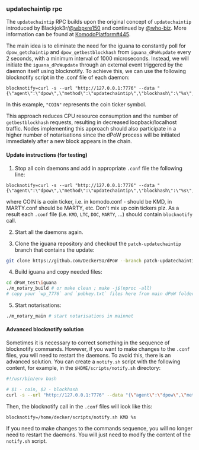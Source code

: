 ### updatechaintip rpc

The `updatechaintip` RPC builds upon the original concept of `updatechaintip` introduced by Blackjok3r/[@wbpxre150](https://github.com/wbpxre150) and continued by [@who-biz](https://github.com/who-biz). More information can be found at [KomodoPlatform#445](https://github.com/KomodoPlatform/dPoW/pull/445). 

The main idea is to eliminate the need for the iguana to constantly poll
for `dpow_getchaintip` and `dpow_getbestblockhash` from `iguana_dPoWupdate` every 2 seconds, with a minimum interval of 1000 microseconds. Instead, we will initiate the `iguana_dPoWupdate` through an external event triggered by the daemon itself using blocknotify. To achieve this,
we can use the following blocknotify script in the .conf file of each daemon:

```
blocknotify=curl -s --url "http://127.0.0.1:7776" --data "{\"agent\":\"dpow\",\"method\":\"updatechaintip\",\"blockhash\":\"%s\",\"symbol\":\"COIN\"}"
```

In this example, `"COIN"` represents the coin ticker symbol.

This approach reduces CPU resource consumption and the number of `getbestblockhash` requests, resulting in decreased loopback/localhost traffic. Nodes implementing this approach should
also participate in a higher number of notarisations since the dPoW process will be initiated immediately after a new block appears in the chain.

#### Update instructions (for testing)

1. Stop all coin daemons and add in appropriate `.conf` file the following line:
```
blocknotify=curl -s --url "http://127.0.0.1:7776" --data "{\"agent\":\"dpow\",\"method\":\"updatechaintip\",\"blockhash\":\"%s\",\"symbol\":\"COIN\"}"
```
where COIN is a coin ticker, i.e. in komodo.conf - should be KMD, in MARTY.conf should be MARTY, etc. Don't mix up coin tickers plz. As a result each `.conf` file (i.e. `KMD`, `LTC`, `DOC`, `MARTY`, ...) should contain `blocknotify` call.

2. Start all the daemons again.

3. Clone the iguana repository and checkout the `patch-updatechaintip` branch that contains the update:
```bash
git clone https://github.com/DeckerSU/dPoW --branch patch-updatechaintip --single-branch dPoW_test
```

4. Build iguana and copy needed files:
```bash
cd dPoW_test\iguana
./m_notary_build # or make clean ; make -j$(nproc -all)
# copy your `wp_7776` and `pubkey.txt` files here from main dPoW folder (!)
```

5. Start notarisations:
```bash
./m_notary_main # start notarisations in mainnet
```

#### Advanced blocknotify solution

Sometimes it is necessary to correct something in the sequence of blocknotify commands. However, if you want to make changes to the `.conf` files, you will need to restart the daemons. To avoid this, there is an advanced solution. You can create a `notify.sh` script with the following content, for example, in the `$HOME/scripts/notify.sh` directory:

```bash
#!/usr/bin/env bash

# $1 - coin, $2 - blockhash
curl -s --url "http://127.0.0.1:7776" --data "{\"agent\":\"dpow\",\"method\":\"updatechaintip\",\"blockhash\":\"$2\",\"symbol\":\"$1\"}"
```

Then, the blocknotify call in the `.conf` files will look like this:

```
blocknotify=/home/decker/scripts/notify.sh KMD %s
```

If you need to make changes to the commands sequence, you will no longer need to restart the daemons. You will just need to modify the content of the `notify.sh` script.